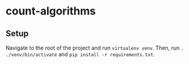 # count-algorithms

## Setup

Navigate to the root of the project and run ``virtualenv venv``. Then, run ``. ./venv/bin/activate`` and ``pip install -r requirements.txt``.
